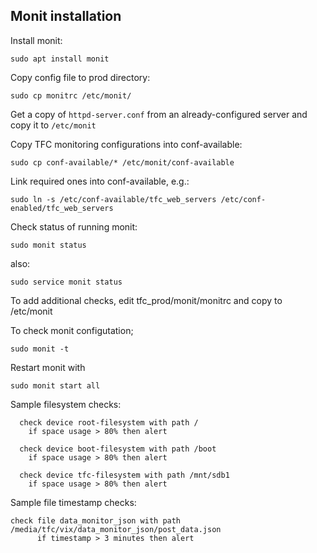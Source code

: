 ## Monit installation

Install monit:
```
sudo apt install monit
```

Copy config file to prod directory:
```
sudo cp monitrc /etc/monit/
```

Get a copy of `httpd-server.conf` from an already-configured server and copy it to
`/etc/monit`

Copy TFC monitoring configurations into conf-available:
```
sudo cp conf-available/* /etc/monit/conf-available
```

Link required ones into conf-available, e.g.:
```
sudo ln -s /etc/conf-available/tfc_web_servers /etc/conf-enabled/tfc_web_servers
```

Check status of running monit:
```
sudo monit status
```
also:
```
sudo service monit status
```

To add additional checks, edit tfc_prod/monit/monitrc and copy to /etc/monit

To check monit configutation;
```
sudo monit -t
```

Restart monit with
```
sudo monit start all
```

Sample filesystem checks:
```
  check device root-filesystem with path /
    if space usage > 80% then alert

  check device boot-filesystem with path /boot
    if space usage > 80% then alert

  check device tfc-filesystem with path /mnt/sdb1
    if space usage > 80% then alert
```

Sample file timestamp checks:
```
check file data_monitor_json with path /media/tfc/vix/data_monitor_json/post_data.json
      if timestamp > 3 minutes then alert
```


